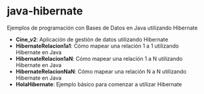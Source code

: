 java-hibernate
==============

Ejemplos de programación con Bases de Datos en Java utilizando Hibernate

- **Cine_v2**: Aplicación de gestión de datos utilizando Hibernate
- **HibernateRelacion1a1**: Cómo mapear una relación 1 a 1 utilizando Hibernate en Java
- **HibernateRelacion1aN**: Cómo mapear una relación 1 a N utilizando Hibernate en Java
- **HibernateRelacionNaN**: Cómo mapear una relación N a N utilizando Hibernate en Java
- **HolaHibernate**: Ejemplo básico para comenzar a utilizar Hibernate
